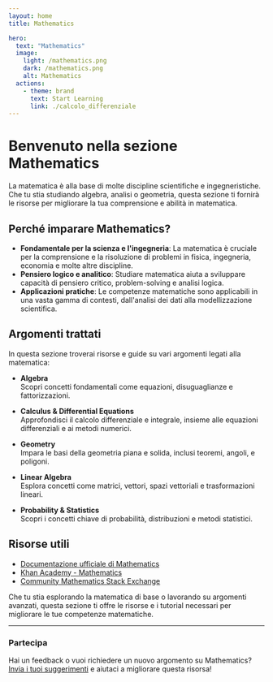 ```yaml
---
layout: home
title: Mathematics

hero:
  text: "Mathematics"
  image:
    light: /mathematics.png
    dark: /mathematics.png
    alt: Mathematics
  actions:
    - theme: brand
      text: Start Learning
      link: ./calcolo_differenziale
---
```


# Benvenuto nella sezione Mathematics

La matematica è alla base di molte discipline scientifiche e ingegneristiche. Che tu stia studiando algebra, analisi o geometria, questa sezione ti fornirà le risorse per migliorare la tua comprensione e abilità in matematica.

## Perché imparare Mathematics?

- **Fondamentale per la scienza e l'ingegneria**: La matematica è cruciale per la comprensione e la risoluzione di problemi in fisica, ingegneria, economia e molte altre discipline.
- **Pensiero logico e analitico**: Studiare matematica aiuta a sviluppare capacità di pensiero critico, problem-solving e analisi logica.
- **Applicazioni pratiche**: Le competenze matematiche sono applicabili in una vasta gamma di contesti, dall'analisi dei dati alla modellizzazione scientifica.

## Argomenti trattati

In questa sezione troverai risorse e guide su vari argomenti legati alla matematica:

- **Algebra**  
  Scopri concetti fondamentali come equazioni, disuguaglianze e fattorizzazioni.

- **Calculus & Differential Equations**  
  Approfondisci il calcolo differenziale e integrale, insieme alle equazioni differenziali e ai metodi numerici.

- **Geometry**  
  Impara le basi della geometria piana e solida, inclusi teoremi, angoli, e poligoni.

- **Linear Algebra**  
  Esplora concetti come matrici, vettori, spazi vettoriali e trasformazioni lineari.

- **Probability & Statistics**  
  Scopri i concetti chiave di probabilità, distribuzioni e metodi statistici.

## Risorse utili

- [Documentazione ufficiale di Mathematics](https://mathworld.wolfram.com/)
- [Khan Academy - Mathematics](https://www.khanacademy.org/math)
- [Community Mathematics Stack Exchange](https://math.stackexchange.com/)

Che tu stia esplorando la matematica di base o lavorando su argomenti avanzati, questa sezione ti offre le risorse e i tutorial necessari per migliorare le tue competenze matematiche. 

---

### Partecipa

Hai un feedback o vuoi richiedere un nuovo argomento su Mathematics? [Invia i tuoi suggerimenti](#) e aiutaci a migliorare questa risorsa!